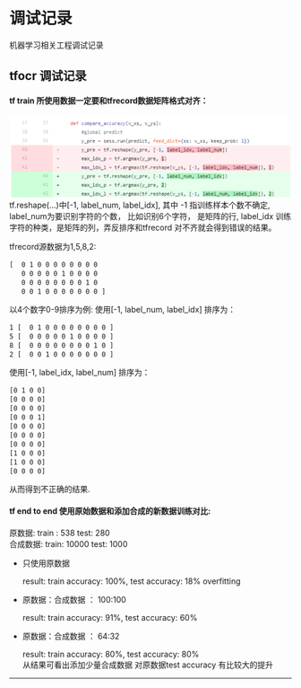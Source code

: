# 调试记录
机器学习相关工程调试记录

## tfocr 调试记录

#### tf train 所使用数据一定要和tfrecord数据矩阵格式对齐：

![](tfocr.png)
tf.reshape(...)中[-1, label\_num, label\_idx], 其中 -1 指训练样本个数不确定,
label\_num为要识别字符的个数， 比如识别6个字符， 是矩阵的行,
label\_idx 训练字符的种类，是矩阵的列，弄反排序和tfrecord 对不齐就会得到错误的结果。

tfrecord源数据为1,5,8,2:

    [  0 1 0 0 0 0 0 0 0 0  
       0 0 0 0 0 1 0 0 0 0  
       0 0 0 0 0 0 0 0 1 0
       0 0 1 0 0 0 0 0 0 0 ]
以4个数字0-9排序为例:  使用[-1, label\_num, label\_idx] 排序为：

    1 [  0 1 0 0 0 0 0 0 0 0 ]
    5 [  0 0 0 0 0 1 0 0 0 0 ]
    8 [  0 0 0 0 0 0 0 0 1 0 ]
    2 [  0 0 1 0 0 0 0 0 0 0 ]
使用[-1, label\_idx, label\_num] 排序为：

    [0 1 0 0]
    [0 0 0 0]
    [0 0 0 0]
    [0 0 0 1]
    [0 0 0 0]
    [0 0 0 0]
    [0 0 0 0]
    [1 0 0 0]
    [1 0 0 0]
    [0 0 0 0]
从而得到不正确的结果.
#### tf end to end 使用原始数据和添加合成的新数据训练对比:

原数据:   train : 538      test: 280    
合成数据:  train: 10000     test: 1000    
* 只使用原数据

    result:   train accuracy: 100%,   test accuracy: 18%    overfitting    
* 原数据：合成数据 ： 100:100   

    result:  train accuracy: 91%,   test accuracy: 60%      
* 原数据：合成数据 ： 64:32

    result:  train accuracy: 80%,   test accuracy: 80%    
从结果可看出添加少量合成数据 对原数据test accuracy 有比较大的提升
***
